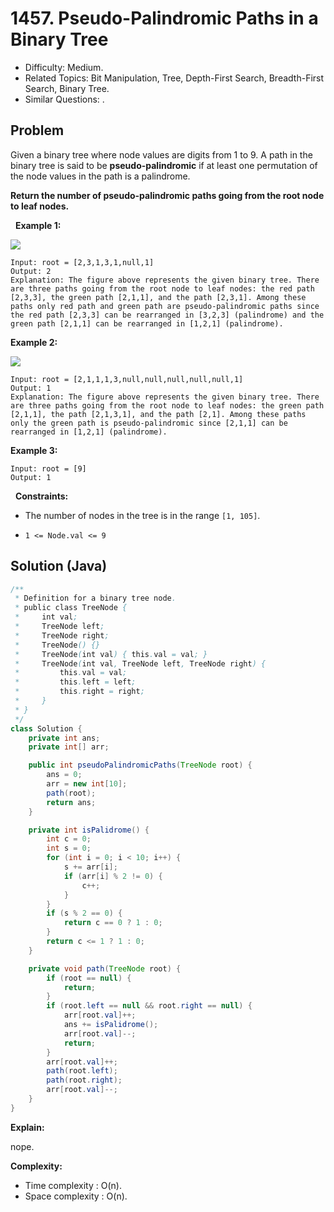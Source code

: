 # 1457. Pseudo-Palindromic Paths in a Binary Tree

- Difficulty: Medium.
- Related Topics: Bit Manipulation, Tree, Depth-First Search, Breadth-First Search, Binary Tree.
- Similar Questions: .

## Problem

Given a binary tree where node values are digits from 1 to 9. A path in the binary tree is said to be **pseudo-palindromic** if at least one permutation of the node values in the path is a palindrome.

**Return the number of **pseudo-palindromic** paths going from the root node to leaf nodes.**

 
**Example 1:**


![](https://assets.leetcode.com/uploads/2020/05/06/palindromic_paths_1.png)


```
Input: root = [2,3,1,3,1,null,1]
Output: 2 
Explanation: The figure above represents the given binary tree. There are three paths going from the root node to leaf nodes: the red path [2,3,3], the green path [2,1,1], and the path [2,3,1]. Among these paths only red path and green path are pseudo-palindromic paths since the red path [2,3,3] can be rearranged in [3,2,3] (palindrome) and the green path [2,1,1] can be rearranged in [1,2,1] (palindrome).
```

**Example 2:**


![](https://assets.leetcode.com/uploads/2020/05/07/palindromic_paths_2.png)


```
Input: root = [2,1,1,1,3,null,null,null,null,null,1]
Output: 1 
Explanation: The figure above represents the given binary tree. There are three paths going from the root node to leaf nodes: the green path [2,1,1], the path [2,1,3,1], and the path [2,1]. Among these paths only the green path is pseudo-palindromic since [2,1,1] can be rearranged in [1,2,1] (palindrome).
```

**Example 3:**

```
Input: root = [9]
Output: 1
```

 
**Constraints:**


	
- The number of nodes in the tree is in the range ```[1, 105]```.
	
- ```1 <= Node.val <= 9```



## Solution (Java)

```java
/**
 * Definition for a binary tree node.
 * public class TreeNode {
 *     int val;
 *     TreeNode left;
 *     TreeNode right;
 *     TreeNode() {}
 *     TreeNode(int val) { this.val = val; }
 *     TreeNode(int val, TreeNode left, TreeNode right) {
 *         this.val = val;
 *         this.left = left;
 *         this.right = right;
 *     }
 * }
 */
class Solution {
    private int ans;
    private int[] arr;

    public int pseudoPalindromicPaths(TreeNode root) {
        ans = 0;
        arr = new int[10];
        path(root);
        return ans;
    }

    private int isPalidrome() {
        int c = 0;
        int s = 0;
        for (int i = 0; i < 10; i++) {
            s += arr[i];
            if (arr[i] % 2 != 0) {
                c++;
            }
        }
        if (s % 2 == 0) {
            return c == 0 ? 1 : 0;
        }
        return c <= 1 ? 1 : 0;
    }

    private void path(TreeNode root) {
        if (root == null) {
            return;
        }
        if (root.left == null && root.right == null) {
            arr[root.val]++;
            ans += isPalidrome();
            arr[root.val]--;
            return;
        }
        arr[root.val]++;
        path(root.left);
        path(root.right);
        arr[root.val]--;
    }
}
```

**Explain:**

nope.

**Complexity:**

* Time complexity : O(n).
* Space complexity : O(n).
